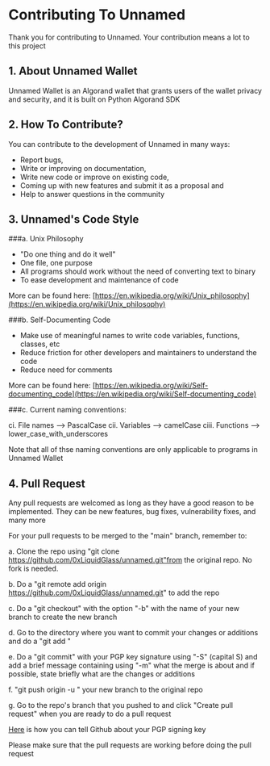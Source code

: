 # Contributing To Unnamed

Thank you for contributing to Unnamed. Your contribution means a lot to this project

## 1. About Unnamed Wallet

Unnamed Wallet is an Algorand wallet that grants users of the wallet privacy and security, and it is built on Python Algorand SDK

## 2. How To Contribute? 

You can contribute to the development of Unnamed in many ways:

- Report bugs,
- Write or improving on documentation,
- Write new code or improve on existing code,
- Coming up with new features and submit it as a proposal and
- Help to answer questions in the community

## 3. Unnamed's Code Style

###a. Unix Philosophy

- "Do one thing and do it well"
- One file, one purpose
- All programs should work without the need of converting text to binary
- To ease development and maintenance of code

More can be found here: [https://en.wikipedia.org/wiki/Unix_philosophy](https://en.wikipedia.org/wiki/Unix_philosophy)

###b. Self-Documenting Code

- Make use of meaningful names to write code variables, functions, classes, etc
- Reduce friction for other developers and maintainers to understand the code
- Reduce need for comments

More can be found here: [https://en.wikipedia.org/wiki/Self-documenting_code](https://en.wikipedia.org/wiki/Self-documenting_code)

###c. Current naming conventions:

ci. File names --> PascalCase
cii. Variables --> camelCase
ciii. Functions --> lower_case_with_underscores

Note that all of thse naming conventions are only applicable to programs in Unnamed Wallet

## 4. Pull Request

Any pull requests are welcomed as long as they have a good reason to be implemented. They can be new features, bug fixes, vulnerability fixes, and many more

For your pull requests to be merged to the "main" branch, remember to:

a. Clone the repo using "git clone https://github.com/0xLiquidGlass/unnamed.git"from the original repo. No fork is needed.

b. Do a "git remote add origin https://github.com/0xLiquidGlass/unnamed.git" to add the repo

c. Do a "git checkout" with the option "-b" with the name of your new branch to create the new branch

d. Go to the directory where you want to commit your changes or additions and do a "git add <files or directory>"

e. Do a "git commit" with your PGP key signature using "-S" (capital S) and add a brief message containing using "-m" what the merge is about and if possible, state briefly what are the changes or additions

f. "git push origin -u <branch name>" your new branch to the original repo

g. Go to the repo's branch that you pushed to and click "Create pull request" when you are ready to do a pull request

[Here](https://docs.github.com/en/authentication/managing-commit-signature-verification/telling-git-about-your-signing-key) is how you can tell Github about your PGP signing key

Please make sure that the pull requests are working before doing the pull request
